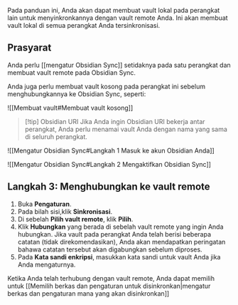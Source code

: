 Pada panduan ini, Anda akan dapat membuat vault lokal pada perangkat lain untuk menyinkronkannya dengan vault remote Anda. Ini akan membuat vault lokal di semua perangkat Anda tersinkronisasi.

## Prasyarat

Anda perlu [[mengatur Obsidian Sync]] setidaknya pada satu perangkat dan membuat vault remote pada Obsidian Sync.

Anda juga perlu membuat vault kosong pada perangkat ini sebelum menghubungkannya ke Obsidian Sync, seperti:

![[Membuat vault#Membuat vault kosong]]

> [!tip] Obsidian URI
> Jika Anda ingin Obsidian URI bekerja antar perangkat, Anda perlu menamai vault Anda dengan nama yang sama di seluruh perangkat.

![[Mengatur Obsidian Sync#Langkah 1 Masuk ke akun Obsidian Anda]]

![[Mengatur Obsidian Sync#Langkah 2 Mengaktifkan Obsidian Sync]]

## Langkah 3: Menghubungkan ke vault remote

1. Buka **Pengaturan**.
2. Pada bilah sisi,klik **Sinkronisasi**.
3. Di sebelah **Pilih vault remote**, klik **Pilih**.
4. Klik **Hubungkan** yang berada di sebelah vault remote yang ingin Anda hubungkan.
    Jika vault pada perangkat Anda telah berisi beberapa catatan (tidak direkomendasikan), Anda akan mendapatkan peringatan bahawa catatan tersebut akan digabungkan sebelum diproses.
5. Pada **Kata sandi enkripsi**, masukkan kata sandi untuk vault Anda jika Anda mengaturnya.

Ketika Anda telah terhubung dengan vault remote, Anda dapat memilih untuk [[Memilih berkas dan pengaturan untuk disinkronkan|mengatur berkas dan pengaturan mana yang akan disinkronkan]]